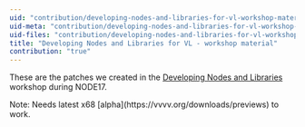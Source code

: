 ```yaml
---
uid: "contribution/developing-nodes-and-libraries-for-vl-workshop-material"
uid-meta: "contribution/developing-nodes-and-libraries-for-vl-workshop-material-meta"
uid-files: "contribution/developing-nodes-and-libraries-for-vl-workshop-material-files"
title: "Developing Nodes and Libraries for VL - workshop material"
contribution: "true"
---
```


These are the patches we created in the [Developing Nodes and Libraries](https://17.nodeforum.org/events/developing-for-vl/) workshop during NODE17. 

<div class="box">
Note:
Needs latest x68 [alpha](https://vvvv.org/downloads/previews) to work.
</div>